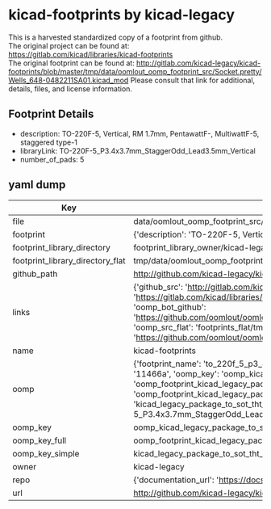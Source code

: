 # kicad-footprints by kicad-legacy  
This is a harvested standardized copy of a footprint from github.  
The original project can be found at:  
https://gitlab.com/kicad/libraries/kicad-footprints  
The original footprint can be found at:
http://gitlab.com/kicad-legacy/kicad-footprints/blob/master/tmp/data/oomlout_oomp_footprint_src/Socket.pretty/Wells_648-0482211SA01.kicad_mod
Please consult that link for additional, details, files, and license information.  
## Footprint Details
* description: TO-220F-5, Vertical, RM 1.7mm, PentawattF-, MultiwattF-5, staggered type-1  
* libraryLink: TO-220F-5_P3.4x3.7mm_StaggerOdd_Lead3.5mm_Vertical  
* number_of_pads: 5  
## yaml dump  
| Key | Value |  
| --- | --- |  
| file | data/oomlout_oomp_footprint_src/kicad-footprints/Package_TO_SOT_THT.pretty/TO-220F-5_P3.4x3.7mm_StaggerOdd_Lead3.5mm_Vertical.kicad_mod |  
| footprint | {'description': 'TO-220F-5, Vertical, RM 1.7mm, PentawattF-, MultiwattF-5, staggered type-1', 'libraryLink': 'TO-220F-5_P3.4x3.7mm_StaggerOdd_Lead3.5mm_Vertical', 'number_of_pads': 5} |  
| footprint_library_directory | footprint_library_owner/kicad-legacy_kicad-footprints |  
| footprint_library_directory_flat | tmp/data/oomlout_oomp_footprint_src/footprints_flat/kicad_legacy_package_to_sot_tht_to_220f_5_p3_4x3_7mm_staggerodd_lead3_5mm_vertical/working |  
| github_path | http://github.com/kicad-legacy/kicad-footprints/blob/master/tmp/data/oomlout_oomp_footprint_src/Package_TO_SOT_THT.pretty/TO-220F-5_P3.4x3.7mm_StaggerOdd_Lead3.5mm_Vertical.kicad_mod |  
| links | {'github_src': 'http://gitlab.com/kicad-legacy/kicad-footprints/blob/master/tmp/data/oomlout_oomp_footprint_src/Socket.pretty/Wells_648-0482211SA01.kicad_mod', 'github_src_repo': 'https://gitlab.com/kicad/libraries/kicad-footprints', 'oomp_bot': 'tmp/data/oomlout_oomp_footprint_src/footprints/kicad_legacy_package_to_sot_tht_to_220f_5_p3_4x3_7mm_staggerodd_lead3_5mm_vertical/working', 'oomp_bot_github': 'https://github.com/oomlout/oomlout_oomp_footprint_bot/tree/main/tmp/data/oomlout_oomp_footprint_src/footprints/kicad_legacy_package_to_sot_tht_to_220f_5_p3_4x3_7mm_staggerodd_lead3_5mm_vertical/working', 'oomp_src_flat': 'footprints_flat/tmp/data/oomlout_oomp_footprint_src/footprints_flat/kicad_legacy_package_to_sot_tht_to_220f_5_p3_4x3_7mm_staggerodd_lead3_5mm_vertical/working', 'oomp_src_flat_github': 'https://github.com/oomlout/oomlout_oomp_footprint_src/tree/main/tmp/data/oomlout_oomp_footprint_src/footprints_flat/kicad_legacy_package_to_sot_tht_to_220f_5_p3_4x3_7mm_staggerodd_lead3_5mm_vertical/working'} |  
| name | kicad-footprints |  
| oomp | {'footprint_name': 'to_220f_5_p3_4x3_7mm_staggerodd_lead3_5mm_vertical', 'library_name': 'package_to_sot_tht', 'md5': '11466a7538d284c24c0928786f1d7c24', 'md5_10': '11466a7538', 'md5_5': '11466', 'md5_6': '11466a', 'oomp_key': 'oomp_kicad_legacy_package_to_sot_tht_to_220f_5_p3_4x3_7mm_staggerodd_lead3_5mm_vertical', 'oomp_key_extra': 'oomp_footprint_kicad_legacy_package_to_sot_tht_to_220f_5_p3_4x3_7mm_staggerodd_lead3_5mm_vertical', 'oomp_key_full': 'oomp_footprint_kicad_legacy_package_to_sot_tht_to_220f_5_p3_4x3_7mm_staggerodd_lead3_5mm_vertical_11466a', 'oomp_key_simple': 'kicad_legacy_package_to_sot_tht_to_220f_5_p3_4x3_7mm_staggerodd_lead3_5mm_vertical', 'original_filename': 'data/oomlout_oomp_footprint_src/kicad-footprints/Package_TO_SOT_THT.pretty/TO-220F-5_P3.4x3.7mm_StaggerOdd_Lead3.5mm_Vertical.kicad_mod', 'owner_name': 'kicad_legacy'} |  
| oomp_key | oomp_kicad_legacy_package_to_sot_tht_to_220f_5_p3_4x3_7mm_staggerodd_lead3_5mm_vertical |  
| oomp_key_full | oomp_footprint_kicad_legacy_package_to_sot_tht_to_220f_5_p3_4x3_7mm_staggerodd_lead3_5mm_vertical |  
| oomp_key_simple | kicad_legacy_package_to_sot_tht_to_220f_5_p3_4x3_7mm_staggerodd_lead3_5mm_vertical |  
| owner | kicad-legacy |  
| repo | {'documentation_url': 'https://docs.github.com/rest/repos/repos#get-a-repository', 'message': 'Not Found'} |  
| url | http://github.com/kicad-legacy/kicad-footprints |  

